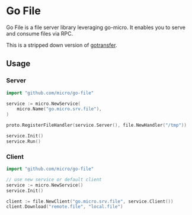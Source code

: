 # Go File

Go File is a file server library leveraging go-micro. It enables you to serve and consume files via RPC.

This is a stripped down version of [gotransfer](https://github.com/yanolab/gotransfer).

## Usage


### Server

```go
import "github.com/micro/go-file"

service := micro.NewService(
	micro.Name("go.micro.srv.file"),
)

proto.RegisterFileHandler(service.Server(), file.NewHandler("/tmp"))

service.Init()
service.Run()
```

### Client

```go
import "github.com/micro/go-file"

// use new service or default client
service := micro.NewService()
service.Init()

client := file.NewClient("go.micro.srv.file", service.Client())
client.Download("remote.file", "local.file")
```
